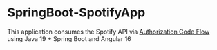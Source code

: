 # SpringBoot-SpotifyApp
This application consumes the Spotify API via [Authorization Code Flow](https://developer.spotify.com/documentation/web-api/tutorials/code-flow) 
using Java 19 + Spring Boot and Angular 16
